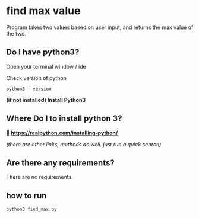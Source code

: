 # find max value

Program takes two values based on user input, and returns the max value of the two. 


## Do I have python3?

Open your terminal window / ide

Check version of python

`python3 --version`

**(if not installed) Install Python3**

## Where Do I to install python 3?

**🔗 https://realpython.com/installing-python/**

*(there are other links, methods as well. just run a quick search)*

## Are there any requirements?

There are no requirements.

## how to run

`python3 find_max.py`
